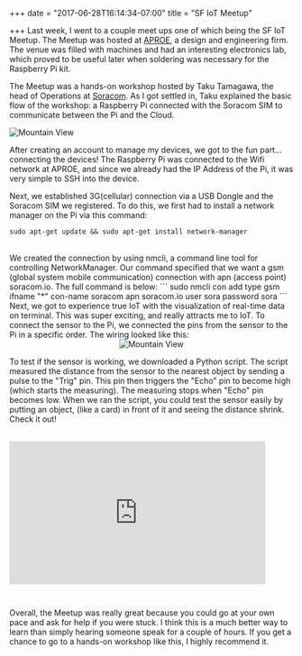 +++
date = "2017-06-28T16:14:34-07:00"
title = "SF IoT Meetup"

+++
Last week, I went to a couple meet ups one of which being the
SF IoT Meetup. The Meetup was hosted at <a href="http://aproe.com/">APROE</a>,
a design and engineering firm. The venue
was filled with machines and had an interesting electronics lab, which proved
to be useful later when soldering was necessary for the Raspberry Pi kit.
<br>

The Meetup was a hands-on workshop hosted by Taku Tamagawa,
the head of Operations at <a href="https://soracom.io/">Soracom</a>. As I got
settled in, Taku explained the basic flow of the workshop: a
Raspberry Pi connected with the Soracom SIM to communicate between
the Pi and the Cloud.

<img class = "pic" src="../../img/soracom.png" alt="Mountain View" >

After creating an account to manage my devices, we got to the fun part...
connecting the devices! The Raspberry Pi was connected to the Wifi network
at APROE, and since we already had the IP Address of the Pi, it was very
simple to SSH into the device.

Next, we established 3G(cellular) connection via a USB Dongle and the Soracom SIM
we registered. To do this, we first had to install a network manager on
the Pi via this command:
```
sudo apt-get update && sudo apt-get install network-manager
```
<br>
We created the connection by using nmcli, a command line tool for
controlling NetworkManager. Our command specified that we want a gsm
(global system mobile communication) connection with apn (access point)
soracom.io. The full command is below:
```
sudo nmcli con add type gsm ifname "*" con-name soracom apn soracom.io user sora password sora
```
<br>
Next, we got to experience true IoT with the visualization of real-time data on
terminal. This was super exciting, and really attracts me to IoT. To connect the
sensor to the Pi, we connected the pins from the sensor to the Pi in a specific
order. The wiring looked like this:

<center><img class = "pic" id="ultra" src="../../img/ultrasonic.JPG" alt="Mountain View" ></center>

To test if the sensor is working, we downloaded a Python script. The script
measured the distance from the sensor to the nearest object by sending a pulse
to the "Trig" pin. This pin then triggers the "Echo" pin to become high (which
  starts the measuring). The measuring stops when "Echo" pin becomes low.
  When we ran the script, you could test the sensor easily by putting an object,
  (like a card) in front of it and seeing the distance shrink. Check it out!
  <br>
<br>

<div style="width:100%;height:0;padding-bottom:56%;position:relative;"><iframe
 src="https://giphy.com/embed/a1dCswRX4bxUA" width="90%" height="90%"
  style="position:absolute" frameBorder="0" class="giphy-embed"
   allowFullScreen></iframe></div><p>
Overall, the Meetup was really great because you could go at your own pace
  and ask for help if you were stuck. I think this is a much better way to learn
  than simply hearing someone speak for a couple of hours. If you get a chance
  to go to a hands-on workshop like this, I highly recommend it.
